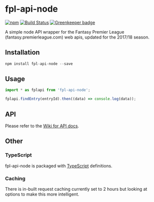 # fpl-api-node

[![npm](https://img.shields.io/npm/v/fpl-api-node.svg)](https://www.npmjs.com/package/fpl-api-node)
[![Build Status](https://travis-ci.org/tgreyuk/fpl-api-node.svg?branch=master)](https://travis-ci.org/tgreyuk/fpl-api-node)
[![Greenkeeper badge](https://badges.greenkeeper.io/tgreyuk/fpl-api-node.svg)](https://greenkeeper.io/)

A simple node API wrapper for the Fantasy Premier League (fantasy.premierleague.com) web apis, updated for the 2017/18 season. 

## Installation

```js
npm install fpl-api-node --save
```

## Usage

```js
import * as fplapi from 'fpl-api-node';

fplapi.findEntry(entryId).then((data) => console.log(data));

```

## API

Please refer to the [Wiki for API docs](https://github.com/tgreyuk/fpl-api-node/wiki).

## Other 

### TypeScript

fpl-api-node is packaged with [TypeScript](http://www.typescriptlang.org/) definitions.

### Caching

There is in-built request caching currently set to 2 hours but looking at options to make this more intelligent.





